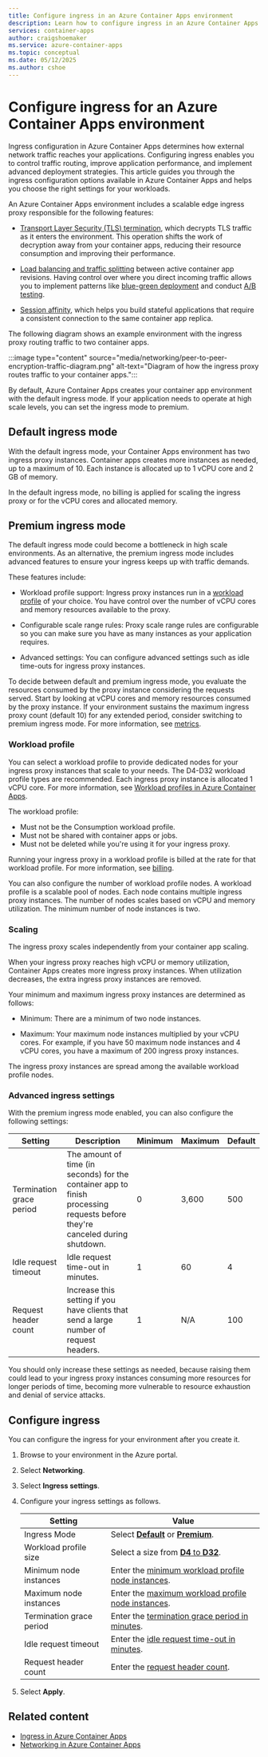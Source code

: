 ```yaml
---
title: Configure ingress in an Azure Container Apps environment
description: Learn how to configure ingress in an Azure Container Apps environment.
services: container-apps
author: craigshoemaker
ms.service: azure-container-apps
ms.topic: conceptual
ms.date: 05/12/2025
ms.author: cshoe
---
```


# Configure ingress for an Azure Container Apps environment

Ingress configuration in Azure Container Apps determines how external network traffic reaches your applications. Configuring ingress enables you to control traffic routing, improve application performance, and implement advanced deployment strategies. This article guides you through the ingress configuration options available in Azure Container Apps and helps you choose the right settings for your workloads.

An Azure Container Apps environment includes a scalable edge ingress proxy responsible for the following features:

- [Transport Layer Security (TLS) termination](networking.md#http-edge-proxy-behavior), which decrypts TLS traffic as it enters the environment. This operation shifts the work of decryption away from your container apps, reducing their resource consumption and improving their performance.

- [Load balancing and traffic splitting](traffic-splitting.md) between active container app revisions. Having control over where you direct incoming traffic allows you to implement patterns like [blue-green deployment](blue-green-deployment.md) and conduct [A/B testing](https://wikipedia.org/wiki/A/B_testing).

- [Session affinity](./sticky-sessions.md), which helps you build stateful applications that require a consistent connection to the same container app replica.

The following diagram shows an example environment with the ingress proxy routing traffic to two container apps.

:::image type="content" source="media/networking/peer-to-peer-encryption-traffic-diagram.png" alt-text="Diagram of how the ingress proxy routes traffic to your container apps.":::

By default, Azure Container Apps creates your container app environment with the default ingress mode. If your application needs to operate at high scale levels, you can set the ingress mode to premium.

## Default ingress mode

With the default ingress mode, your Container Apps environment has two ingress proxy instances. Container apps creates more instances as needed, up to a maximum of 10. Each instance is allocated up to 1 vCPU core and 2 GB of memory.

In the default ingress mode, no billing is applied for scaling the ingress proxy or for the vCPU cores and allocated memory.

## Premium ingress mode

The default ingress mode could become a bottleneck in high scale environments. As an alternative, the premium ingress mode includes advanced features to ensure your ingress keeps up with traffic demands.

These features include:

- Workload profile support: Ingress proxy instances run in a [workload profile](workload-profiles-overview.md) of your choice. You have control over the number of vCPU cores and memory resources available to the proxy.

- Configurable scale range rules: Proxy scale range rules are configurable so you can make sure you have as many instances as your application requires.

- Advanced settings: You can configure advanced settings such as idle time-outs for ingress proxy instances.

To decide between default and premium ingress mode, you evaluate the resources consumed by the proxy instance considering the requests served. Start by looking at vCPU cores and memory resources consumed by the proxy instance. If your environment sustains the maximum ingress proxy count (default 10) for any extended period, consider switching to premium ingress mode. For more information, see [metrics](metrics.md).

### Workload profile

You can select a workload profile to provide dedicated nodes for your ingress proxy instances that scale to your needs. The D4-D32 workload profile types are recommended. Each ingress proxy instance is allocated 1 vCPU core. For more information, see [Workload profiles in Azure Container Apps](workload-profiles-overview.md).

The workload profile:

- Must not be the Consumption workload profile.
- Must not be shared with container apps or jobs.
- Must not be deleted while you're using it for your ingress proxy.

Running your ingress proxy in a workload profile is billed at the rate for that workload profile. For more information, see [billing](billing.md#consumption-dedicated).

You can also configure the number of workload profile nodes. A workload profile is a scalable pool of nodes. Each node contains multiple ingress proxy instances. The number of nodes scales based on vCPU and memory utilization. The minimum number of node instances is two.

### Scaling

The ingress proxy scales independently from your container app scaling.

When your ingress proxy reaches high vCPU or memory utilization, Container Apps creates more ingress proxy instances. When utilization decreases, the extra ingress proxy instances are removed.

Your minimum and maximum ingress proxy instances are determined as follows:

- Minimum: There are a minimum of two node instances.

- Maximum: Your maximum node instances multiplied by your vCPU cores. For example, if you have 50 maximum node instances and 4 vCPU cores, you have a maximum of 200 ingress proxy instances.

The ingress proxy instances are spread among the available workload profile nodes.

### Advanced ingress settings

With the premium ingress mode enabled, you can also configure the following settings:

| Setting | Description | Minimum | Maximum | Default |
|---|---|---|---|---|
| Termination grace period | The amount of time (in seconds) for the container app to finish processing requests before they're canceled during shutdown. | 0 | 3,600 | 500 |
| Idle request timeout | Idle request time-out in minutes. | 1 | 60 | 4 |
| Request header count | Increase this setting if you have clients that send a large number of request headers. | 1 | N/A | 100 |

You should only increase these settings as needed, because raising them could lead to your ingress proxy instances consuming more resources for longer periods of time, becoming more vulnerable to resource exhaustion and denial of service attacks.

## Configure ingress

You can configure the ingress for your environment after you create it.

1. Browse to your environment in the Azure portal.
1. Select **Networking**.
1. Select **Ingress settings**.
1. Configure your ingress settings as follows.

    | Setting | Value |
    |---|---|
    | Ingress Mode| Select [**Default**](#default-ingress-mode) or [**Premium**](#premium-ingress-mode). |
    | Workload profile size | Select a size from [**D4** to **D32**](#workload-profile). |
    | Minimum node instances | Enter the [minimum workload profile node instances](#workload-profile). |
    | Maximum node instances | Enter the [maximum workload profile node instances](#workload-profile). |
    | Termination grace period |Enter the [termination grace period in minutes](#advanced-ingress-settings). |
    | Idle request timeout| Enter the [idle request time-out in minutes](#advanced-ingress-settings). |
    | Request header count | Enter the [request header count](#advanced-ingress-settings). |

1. Select **Apply**.

## Related content

- [Ingress in Azure Container Apps](ingress-overview.md)
- [Networking in Azure Container Apps](networking.md)